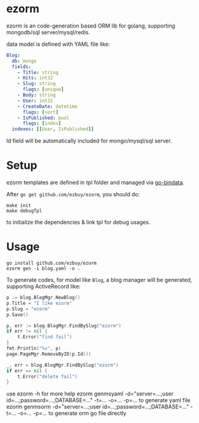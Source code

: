# ezorm

ezorm is an code-generation based ORM lib for golang, supporting mongodb/sql server/mysql/redis.

data model is defined with YAML file like:

```yaml
Blog:
  db: mongo
  fields:
    - Title: string
    - Hits: int32
    - Slug: string
      flags: [unique]
    - Body: string
    - User: int32
    - CreateDate: datetime
      flags: [sort]
    - IsPublished: bool
      flags: [index]
  indexes: [[User, IsPublished]]
```

Id field will be automatically included for mongo/mysql/sql server.

# Setup

ezorm templates are defined in tpl folder and managed via [go-bindata](http://github.com/jteeuwen/go-bindata/).

After `go get github.com/ezbuy/ezorm`, you should do:

	make init
	make debugTpl

to initialize the dependencies & link tpl for debug usages.

# Usage

	go install github.com/ezbuy/ezorm
	ezorm gen -i blog.yaml -o .

To generate codes, for model like `Blog`, a blog manager will be generated, supporting ActiveRecord like:

```go
p := blog.BlogMgr.NewBlog()
p.Title = "I like ezorm"
p.Slug = "ezorm"
p.Save()

p, err := blog.BlogMgr.FindBySlug("ezorm")
if err != nil {
	t.Error("find fail")
}
fmt.Println("%v", p)
page.PageMgr.RemoveByID(p.Id())

_, err = blog.BlogMgr.FindBySlug("ezorm")
if err == nil {
	t.Error("delete fail")
}
```
use
  ezorm -h
for more help
  ezorm genmsyaml -d="server=...;user id=...;password=...;DATABASE=..." -t=...  -o=...  -p=...
to generate yaml file
  ezorm genmsorm -d="server=...;user id=...;password=...;DATABASE=..." -t=...  -o=...  -p=...
to generate orm go file directly


